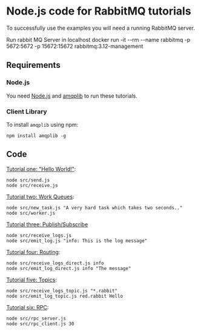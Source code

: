 # Node.js code for RabbitMQ tutorials

To successfully use the examples you will need a running RabbitMQ server.

Run rabbit MQ Server in localhost
docker run -it --rm --name rabbitmq -p 5672:5672 -p 15672:15672 rabbitmq:3.12-management

## Requirements

### Node.js

You need [Node.js](https://nodejs.org/en/download/) and [amqplib](https://github.com/amqp-node/amqplib)
to run these tutorials.

### Client Library

To install `amqplib` using npm:

```shell
npm install amqplib -g
```

## Code

[Tutorial one: "Hello World!"](https://www.rabbitmq.com/tutorials/tutorial-one-javascript.html):

```shell
node src/send.js
node src/receive.js
```

[Tutorial two: Work Queues](https://www.rabbitmq.com/tutorials/tutorial-two-javascript.html):

```shell
node src/new_task.js "A very hard task which takes two seconds.."
node src/worker.js
```

[Tutorial three: Publish/Subscribe](https://www.rabbitmq.com/tutorials/tutorial-three-javascript.html)

```shell
node src/receive_logs.js
node src/emit_log.js "info: This is the log message"
```

[Tutorial four: Routing](https://www.rabbitmq.com/tutorials/tutorial-four-javascript.html):

```shell
node src/receive_logs_direct.js info
node src/emit_log_direct.js info "The message"
```

[Tutorial five: Topics](https://www.rabbitmq.com/tutorials/tutorial-five-javascript.html):

```shell
node src/receive_logs_topic.js "*.rabbit"
node src/emit_log_topic.js red.rabbit Hello
```

[Tutorial six: RPC](https://www.rabbitmq.com/tutorials/tutorial-six-javascript.html):

```shell
node src/rpc_server.js
node src/rpc_client.js 30
```
